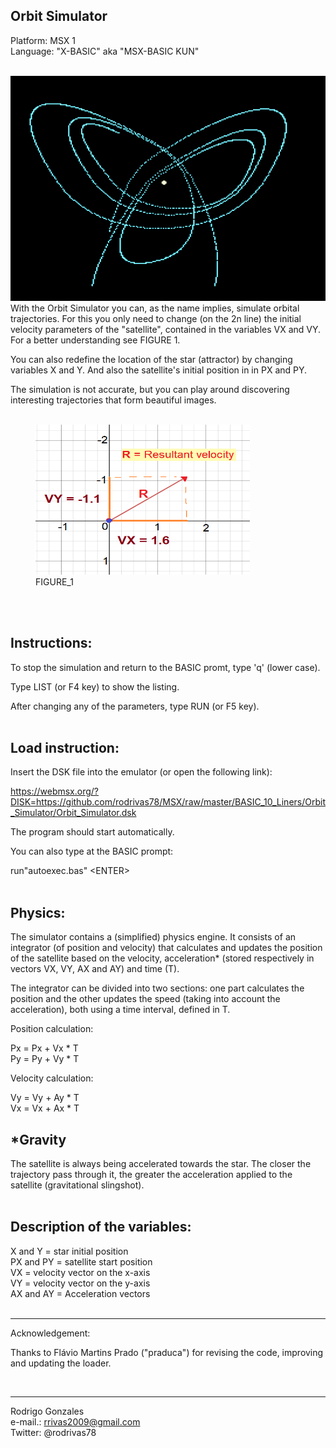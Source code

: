 


Orbit Simulator
---------------

Platform: MSX 1 </br>
Language:  "X-BASIC" aka "MSX-BASIC KUN" 

</br>
<img src="https://github.com/rodrivas78/MSX/raw/master/BASIC_10_Liners/Orbit_Simulator/screenshots/screenshot2.png" alt="header image" width="515" height="360">


</br>
With the Orbit Simulator you can, as the name implies, simulate orbital trajectories. For this you only need to change (on the 2n line) 
the initial velocity parameters of the "satellite", contained in the variables VX and VY. For a better understanding see FIGURE 1. 

You can also redefine the location of the star (attractor) by changing variables X and Y. And also the satellite's initial position in 
in PX and PY.

The simulation is not accurate, but you can play around discovering interesting trajectories that form beautiful images.
</br>
</br>  

<figure>
<img src="https://github.com/rodrivas78/MSX/raw/master/BASIC_10_Liners/Orbit_Simulator/FIGURE_1.png" alt="header image" width="343" height="240">
	<figcaption>FIGURE_1</figcaption>
</figure>
</br>  
</br>  

Instructions:
-------------

To stop the simulation and return to the BASIC promt, type 'q' 
(lower case).

Type LIST (or F4 key) to show the listing.

After changing any of the parameters, type RUN (or F5 key).
</br>
</br>  

Load instruction:
-----------------


Insert the DSK file into the emulator (or open the following link):

https://webmsx.org/?DISK=https://github.com/rodrivas78/MSX/raw/master/BASIC_10_Liners/Orbit_Simulator/Orbit_Simulator.dsk

The program should start automatically.

You can also type at the BASIC prompt:
 
run"autoexec.bas"  &lt;ENTER&gt;
</br>
</br>  

Physics:
--------

The simulator contains a (simplified) physics engine. 
It consists of an integrator (of position and velocity) that calculates
and updates the position of the satellite based on the velocity, 
acceleration* (stored respectively in vectors VX, VY, AX and AY) 
and time (T).

The integrator can be divided into two sections: one part calculates
the position and the other updates the speed (taking into account the 
acceleration), both using a time interval, defined in T.

Position calculation:

 Px = Px + Vx * T  </br>
 Py = Py + Vy * T  </br>

Velocity calculation:

 Vy = Vy + Ay * T  </br>
 Vx = Vx + Ax * T   </br>


*Gravity
---------

The satellite is always being accelerated towards the star. The closer the trajectory pass through it, the greater the acceleration applied to the satellite (gravitational slingshot).
</br>
</br>  

Description of the variables:
-----------------------------
  
 X and Y = star initial position  </br>
 PX and PY = satellite start position   </br>
 VX = velocity vector on the x-axis   </br>
 VY = velocity vector on the y-axis   </br>
 AX and AY = Acceleration vectors   </br>
</br>  
 
--------------------------------------------------
Acknowledgement:


Thanks to Flávio Martins Prado ("praduca") for revising the code, improving and updating the loader.

</br>  


---------------------------------------------------------

 Rodrigo Gonzales </br>
 e-mail.: rrivas2009@gmail.com </br>
 Twitter: @rodrivas78
